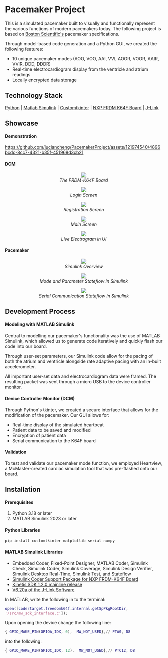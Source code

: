 # Pacemaker Project
This is a simulated pacemaker built to visually and functionally represent the various functions of modern pacemakers today. The following project is based on [Boston Scientific's](https://www.bostonscientific.com/en-US/Home.html) pacemaker specifications. 

Through model-based code generation and a Python GUI, we created the following features:
- 10 unique pacemaker modes (AOO, VOO, AAI, VVI, AOOR, VOOR, AAIR, VVIR, DDD, DDDR)
- Real-time electrocardiogram display from the ventricle and atrium readings
- Locally encrypted data storage     

## Technology Stack
[Python](https://www.python.org/) | [Matlab Simulink](https://www.mathworks.com/products/simulink.html) | [Customtkinter](https://customtkinter.tomschimansky.com/) | [NXP FRDM K64F Board](https://www.nxp.com/design/design-center/development-boards/freedom-development-boards/mcu-boards/freedom-development-platform-for-kinetis-k64-k63-and-k24-mcus:FRDM-K64F) | [J-Link](https://www.segger.com/downloads/jlink/)

## Showcase 
#### Demonstration 


https://github.com/luciancheng/PacemakerProject/assets/121974540/4896bcdc-8cc7-4321-b35f-451968d3cb21


#### DCM

<p align="center">
  <img src="https://github.com/luciancheng/PacemakerProject/assets/121974540/bedb9ad1-2879-42bf-a6e7-fcb664fa2192"/>
  <br>
  <em>The FRDM-K64F Board</em>
</p>

<p align="center">
  <img src="https://github.com/luciancheng/PacemakerProject/assets/121974540/06ba023e-5ed8-410f-9da2-7d511245351c"/>
  <br>
  <em>Login Screen</em>
</p>

<p align="center">
  <img src="https://github.com/luciancheng/PacemakerProject/assets/121974540/be1af9e4-7fe8-4fe8-9742-6201c47416f6"/>
  <br>
  <em>Registration Screen</em>
</p>

<p align="center">
  <img src="https://github.com/luciancheng/PacemakerProject/assets/121974540/6b640e71-7199-4250-8c9a-636f1ad628ae"/>
  <br>
  <em>Main Screen</em>
</p>

<p align="center">
  <img src="https://github.com/luciancheng/PacemakerProject/assets/121974540/523ae781-556d-49fd-928e-475a5920ca20"/>
  <br>
  <em>Live Electrogram in UI</em>
</p>

#### Pacemaker
<p align="center">
  <img src="https://github.com/luciancheng/PacemakerProject/assets/121974540/11ed58a5-c518-4c06-8126-b36a201e1ca3"/>
  <br>
  <em>Simulink Overview</em>
</p>

<p align="center">
  <img src="https://github.com/luciancheng/PacemakerProject/assets/121974540/03a3141e-0181-449d-b27d-221a6d90c3c9"/>
  <br>
  <em>Mode and Parameter Stateflow in Simulink</em>
</p>

<p align="center">
  <img src="https://github.com/luciancheng/PacemakerProject/assets/121974540/61bb4548-36a7-4f1c-a27a-426864e7b848"/>
  <br>
  <em>Serial Communication Stateflow in Simulink</em>
</p>


## Development Process
#### Modeling with MATLAB Simulink
Central to modelling our pacemaker's functionality was the use of MATLAB Simulink, which allowed us to generate code iteratively and quickly flash our code into our board. 

Through user-set parameters, our Simulink code allow for the pacing of both the atrium and ventricle alongside rate adaptive pacing with an in-built accelerometer. 

All important user-set data and electrocardiogram data were framed. The resulting packet was sent through a micro USB to the device controller monitor.  
#### Device Controller Monitor (DCM)
Through Python's tkinter, we created a secure interface that allows for the modification of the pacemaker. Our GUI allows for:
- Real-time display of the simulated heartbeat
- Patient data to be saved and modified
- Encryption of patient data
- Serial communication to the K64F board

#### Validation
To test and validate our pacemaker mode function, we employed Heartview, a McMaster-created cardiac simulation tool that was pre-flashed onto our board.

## Installation
#### Prerequisites
1. Python 3.18 or later
2. MATLAB Simulink 2023 or later

#### Python Libraries 
```bash
pip install customtkinter matplotlib serial numpy
```

#### MATLAB Simulink Libraries
- Embedded Coder, Fixed-Point Designer, MATLAB Coder, Simulink Check, Simulink Coder, Simulink Coverage, Simulink Design Verifier, Simulink Desktop Real-Time, Simulink Test, and Stateflow
- [Simulink Coder Support Package for NXP FRDM-K64F Board](https://www.mathworks.com/matlabcentral/fileexchange/55318-simulink-coder-support-package-for-nxp-frdm-k64f-board#:~:text=Simulink%C2%AE%20Coder%E2%84%A2%20Support,K64F%20peripherals%20and%20communication%20interfaces.)
- [Kinetis SDK 1.2.0 mainline release](https://www.nxp.com/design/design-center/designs/software-development-kit-for-kinetis-mcus:KINETIS-SDK)
- [V6.20a of the J-Link Software](https://www.segger.com/downloads/jlink/)

In MATLAB, write the following in to the terminal:
```matlab
open([codertarget.freedomk64f.internal.getSpPkgRootDir,
'/src/mw_sdk_interface.c']);
```
Upon opening the device change the following line:
```matlab
{ GPIO_MAKE_PIN(GPIOA_IDX, 0),  MW_NOT_USED},// PTA0, D8
```
into the following:
```matlab
{ GPIO_MAKE_PIN(GPIOC_IDX, 12),  MW_NOT_USED},// PTC12, D8
```
